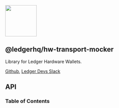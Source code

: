 <img src="https://user-images.githubusercontent.com/211411/34776833-6f1ef4da-f618-11e7-8b13-f0697901d6a8.png" height="100" />

## @ledgerhq/hw-transport-mocker

Library for Ledger Hardware Wallets.

[Github](https://github.com/LedgerHQ/ledgerjs/),
[Ledger Devs Slack](https://ledger-dev.slack.com/)

## API

<!-- Generated by documentation.js. Update this documentation by updating the source code. -->

### Table of Contents
